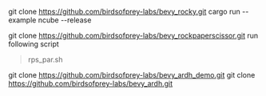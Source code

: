 git clone https://github.com/birdsofprey-labs/bevy_rocky.git
cargo run --example ncube --release

git clone https://github.com/birdsofprey-labs/bevy_rockpaperscissor.git
run following script
> rps_par.sh

git clone https://github.com/birdsofprey-labs/bevy_ardh_demo.git
git clone https://github.com/birdsofprey-labs/bevy_ardh.git


